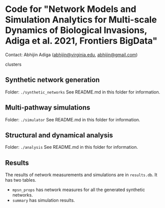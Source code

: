 # Code for "Network Models and Simulation Analytics for Multi-scale Dynamics of Biological Invasions, Adiga et al. 2021, Frontiers BigData"
Contact: Abhijin Adiga (abhijin@virginia.edu, abhijin@gmail.com)

clusters

## Synthetic network generation
Folder: ``./synthetic_networks``
See README.md in this folder for information.

## Multi-pathway simulations
Folder: ``./simulator``
See README.md in this folder for information.

## Structural and dynamical analysis
Folder: ``./analysis``
See README.md in this folder for information.

## Results
The results of network measurements and simulations are in ``results.db``. It has two tables.

* ``mpsn_props`` has network measures for all the generated synthetic networks.
* ``summary`` has simulation results.
